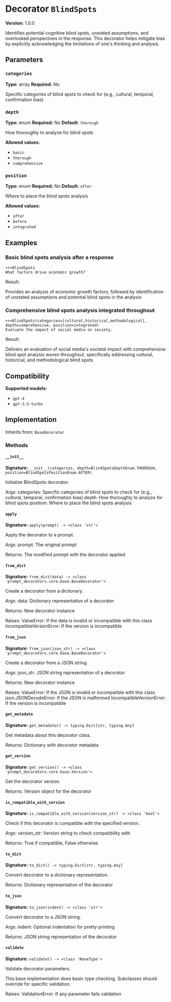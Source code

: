 # Decorator `BlindSpots`

**Version:** 1.0.0

Identifies potential cognitive blind spots, unstated assumptions, and overlooked perspectives in the response. This decorator helps mitigate bias by explicitly acknowledging the limitations of one's thinking and analysis.

## Parameters

### `categories`

**Type:** array
**Required:** No

Specific categories of blind spots to check for (e.g., cultural, temporal, confirmation bias)

### `depth`

**Type:** enum
**Required:** No
**Default:** `thorough`

How thoroughly to analyze for blind spots

**Allowed values:**

- `basic`
- `thorough`
- `comprehensive`

### `position`

**Type:** enum
**Required:** No
**Default:** `after`

Where to place the blind spots analysis

**Allowed values:**

- `after`
- `before`
- `integrated`

## Examples

### Basic blind spots analysis after a response

```
+++BlindSpots
What factors drive economic growth?
```

Result:

Provides an analysis of economic growth factors, followed by identification of unstated assumptions and potential blind spots in the analysis

### Comprehensive blind spots analysis integrated throughout

```
+++BlindSpots(categories=[cultural,historical,methodological], depth=comprehensive, position=integrated)
Evaluate the impact of social media on society.
```

Result:

Delivers an evaluation of social media's societal impact with comprehensive blind spot analysis woven throughout, specifically addressing cultural, historical, and methodological blind spots

## Compatibility

**Supported models:**

- `gpt-4`
- `gpt-3.5-turbo`

## Implementation

Inherits from: `BaseDecorator`

### Methods

#### `__init__`

**Signature:** `__init__(categories, depth=BlindSpotsDepthEnum.THOROUGH, position=BlindSpotsPositionEnum.AFTER)`

Initialize BlindSpots decorator.

Args:
    categories: Specific categories of blind spots to check for (e.g., cultural, temporal, confirmation bias)
    depth: How thoroughly to analyze for blind spots
    position: Where to place the blind spots analysis

#### `apply`

**Signature:** `apply(prompt) -> <class 'str'>`

Apply the decorator to a prompt.

Args:
    prompt: The original prompt

Returns:
    The modified prompt with the decorator applied

#### `from_dict`

**Signature:** `from_dict(data) -> <class 'prompt_decorators.core.base.BaseDecorator'>`

Create a decorator from a dictionary.

Args:
    data: Dictionary representation of a decorator

Returns:
    New decorator instance

Raises:
    ValueError: If the data is invalid or incompatible with this class
    IncompatibleVersionError: If the version is incompatible

#### `from_json`

**Signature:** `from_json(json_str) -> <class 'prompt_decorators.core.base.BaseDecorator'>`

Create a decorator from a JSON string.

Args:
    json_str: JSON string representation of a decorator

Returns:
    New decorator instance

Raises:
    ValueError: If the JSON is invalid or incompatible with this class
    json.JSONDecodeError: If the JSON is malformed
    IncompatibleVersionError: If the version is incompatible

#### `get_metadata`

**Signature:** `get_metadata() -> typing.Dict[str, typing.Any]`

Get metadata about this decorator class.

Returns:
    Dictionary with decorator metadata

#### `get_version`

**Signature:** `get_version() -> <class 'prompt_decorators.core.base.Version'>`

Get the decorator version.

Returns:
    Version object for the decorator

#### `is_compatible_with_version`

**Signature:** `is_compatible_with_version(version_str) -> <class 'bool'>`

Check if this decorator is compatible with the specified version.

Args:
    version_str: Version string to check compatibility with

Returns:
    True if compatible, False otherwise

#### `to_dict`

**Signature:** `to_dict() -> typing.Dict[str, typing.Any]`

Convert decorator to a dictionary representation.

Returns:
    Dictionary representation of the decorator

#### `to_json`

**Signature:** `to_json(indent) -> <class 'str'>`

Convert decorator to a JSON string.

Args:
    indent: Optional indentation for pretty-printing

Returns:
    JSON string representation of the decorator

#### `validate`

**Signature:** `validate() -> <class 'NoneType'>`

Validate decorator parameters.

This base implementation does basic type checking.
Subclasses should override for specific validation.

Raises:
    ValidationError: If any parameter fails validation
